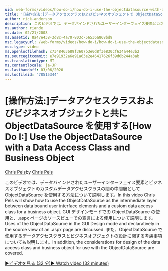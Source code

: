 ```yaml
---
uid: web-forms/videos/how-do-i/how-do-i-use-the-objectdatasource-with-a-data-access-class-and-business-object
title: '[操作方法:]データアクセスクラスおよびビジネスオブジェクトで ObjectDataSource を使用する |Microsoft Docs'
author: rick-anderson
description: このビデオでは、データバインドされたユーザーインターフェイス要素とカスタムデータの間の中間層として ObjectDataSource を使用する方法について説明します。
ms.author: riande
ms.date: 02/21/2008
ms.assetid: 8a47e438-3d8c-4a70-803c-56536a868bd9
msc.legacyurl: /web-forms/videos/how-do-i/how-do-i-use-the-objectdatasource-with-a-data-access-class-and-business-object
msc.type: video
ms.openlocfilehash: c7348463689f3607b3e0d8f3e830cf634a44e3b2
ms.sourcegitcommit: e7e91932a6e91a63e2e46417626f39d6b244a3ab
ms.translationtype: MT
ms.contentlocale: ja-JP
ms.lasthandoff: 03/06/2020
ms.locfileid: "78515344"
---
```

# <a name="how-do-i-use-the-objectdatasource-with-a-data-access-class-and-business-object"></a><span data-ttu-id="7aab0-103">[操作方法:]データアクセスクラスおよびビジネスオブジェクトと共に ObjectDataSource を使用する</span><span class="sxs-lookup"><span data-stu-id="7aab0-103">[How Do I:] Use the ObjectDataSource with a Data Access Class and Business Object</span></span>

<span data-ttu-id="7aab0-104">[Chris Pels](https://twitter.com/chrispels)</span><span class="sxs-lookup"><span data-stu-id="7aab0-104">by [Chris Pels](https://twitter.com/chrispels)</span></span>

<span data-ttu-id="7aab0-105">このビデオでは、データバインドされたユーザーインターフェイス要素とビジネスオブジェクトのカスタムデータアクセスクラスの間の中間層として ObjectDataSource を使用する方法について説明します。</span><span class="sxs-lookup"><span data-stu-id="7aab0-105">In this video Chris Pels will show how to use the ObjectDataSource as the intermediate layer between data bound user interface elements and a custom data access class for a business object.</span></span> <span data-ttu-id="7aab0-106">GUI デザインモードでの ObjectDataSource の使用と、.aspx ページのソースビューでの宣言による使用について説明します。</span><span class="sxs-lookup"><span data-stu-id="7aab0-106">Uses of the ObjectDataSource in the GUI Design mode and declaratively in the source view of an .aspx page are discussed.</span></span> <span data-ttu-id="7aab0-107">また、ObjectDataSource で使用するデータアクセスクラスとビジネスオブジェクトの設計に関する考慮事項についても説明します。</span><span class="sxs-lookup"><span data-stu-id="7aab0-107">In addition, the considerations for design of the data access class and business object for use with the ObjectDataSource are covered.</span></span>

[<span data-ttu-id="7aab0-108">&#9654;ビデオを見る (32 分)</span><span class="sxs-lookup"><span data-stu-id="7aab0-108">&#9654; Watch video (32 minutes)</span></span>](https://channel9.msdn.com/Blogs/ASP-NET-Site-Videos/how-do-i-use-the-objectdatasource-with-a-data-access-class-and-business-object)
